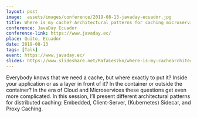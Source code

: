 ```yaml
---
layout: post
image:  assets/images/conference/2019-08-13-javaday-ecuador.jpg
title: Where is my cache? Architectural patterns for caching microservices by example
conference: JavaDay Ecuador
conference-link: https://www.javaday.ec/
place: Quito, Ecuador
date: 2019-08-13
tags: [Talk]
event: https://www.javaday.ec/
slides: https://www.slideshare.net/RafaLeszko/where-is-my-cachearchitectural-patterns-for-caching-microservices-by-example
---
```


Everybody knows that we need a cache, but where exactly to put it? Inside your application or as a layer in front of it? In the container or outside the container? In the era of Cloud and Microservices these questions get even more complicated. In this session, I’ll present different architectural patterns for distributed caching: Embedded, Client-Server, (Kubernetes) Sidecar, and Proxy Caching.